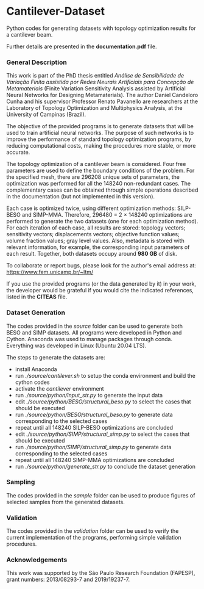 # Cantilever-Dataset
Python codes for generating datasets with topology optimization results for a cantilever beam.

Further details are presented in the **documentation.pdf** file.

### General Description
This work is part of the PhD thesis entitled *Análise de Sensibilidade de Variação Finita assistida por Redes Neurais Artificiais para Concepção de Metamateriais* (Finite Variation Sensitivity Analysis assisted by Artificial Neural Networks for Designing Metamaterials). The author Daniel Candeloro Cunha and his supervisor Professor Renato Pavanello are researchers at the Laboratory of Topology Optimization and Multiphysics Analysis, at the University of Campinas (Brazil).

The objective of the provided programs is to generate datasets that will be used to train artificial neural networks. The purpose of such networks is to improve the performance of standard topology optimization programs, by reducing computational costs, making the procedures more stable, or more accurate.

The topology optimization of a cantilever beam is considered. Four free parameters are used to define the boundary conditions of the problem. For the specified mesh, there are 296208 unique sets of parameters, the optimization was performed for all the 148240 non-redundant cases. The complementary cases can be obtained through simple operations described in the documentation (but not implemented in this version).

Each case is optimized twice, using different optimization methods: SILP-BESO and SIMP-MMA. Therefore, 296480 = 2 × 148240 optimizations are performed to generate the two datasets (one for each optimization method). For each iteration of each case, all results are stored: topology vectors; sensitivity vectors; displacements vectors; objective function values; volume fraction values; gray level values. Also, metadata is stored with relevant information, for example, the corresponding input parameters of each result. Together, both datasets occupy around **980 GB** of disk.

To collaborate or report bugs, please look for the author's email address at: https://www.fem.unicamp.br/~ltm/

If you use the provided programs (or the data generated by it) in your work, the developer would be grateful if you would cite the indicated references, listed in the **CITEAS** file.

### Dataset Generation
The codes provided in the *source* folder can be used to generate both BESO and SIMP datasets. All programs were developed in Python and Cython. Anaconda was used to manage packages through conda. Everything was developed in Linux (Ubuntu 20.04 LTS).

The steps to generate the datasets are:
- install Anaconda
- run *./source/cantilever.sh* to setup the conda environment and build the cython codes
- activate the *cantilever* environment
- run *./source/python/input_str.py* to generate the input data
- edit *./source/python/BESO/structural_beso.py* to select the cases that should be executed
- run *./source/python/BESO/structural_beso.py* to generate data corresponding to the selected cases
- repeat until all 148240 SILP-BESO optimizations are concluded
- edit *./source/python/SIMP/structural_simp.py* to select the cases that should be executed
- run *./source/python/SIMP/structural_simp.py* to generate data corresponding to the selected cases
- repeat until all 148240 SIMP-MMA optimizations are concluded
- run *./source/python/generate_str.py* to conclude the dataset generation

### Sampling
The codes provided in the *sample* folder can be used to produce figures of selected samples from the generated datasets.

### Validation
The codes provided in the *validation* folder can be used to verify the current implementation of the programs, performing simple validation procedures.

### Acknowledgements
This work was supported by the São Paulo Research Foundation (FAPESP), grant numbers: 2013/08293-7 and 2019/19237-7.
